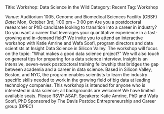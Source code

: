 Title: Workshop: Data Science in the Wild
Category: Recent
Tag: Workshop

*Venue*: Auditorium 1005, Genome and Biomedical Sciences Facility (GBSF)
*Date*: Mon, October 3rd, 1:00 pm – 3:00 pm
Are you a postdoctoral researcher or PhD candidate looking to transition into a career in industry? Do you want a career that leverages your quantitative experience in a fast-growing and in-demand field? We invite you to attend an interactive workshop with Katie Amrine and Wafa Soofi, program directors and data scientists at Insight Data Science in Silicon Valley. The workshop will focus on the topic: "What makes a good data science project?" We will also touch on general tips for preparing for a data science interview. Insight is an intensive, seven-week postdoctoral training fellowship that bridges the gap between academia and a career in data science. Based in Silicon Valley, Boston, and NYC, the program enables scientists to learn the industry specific skills needed to work in the growing field of big data at leading technology companies. This workshop is intended for anyone who is interested in data science; all backgrounds are welcome! We have limited available seats. Please RSVP ASAP. Speakers: Katie Amrine, PhD and Wafa Soofi, PhD Sponsored by The Davis Postdoc Entrepreneurship and Career group (DPEC)
